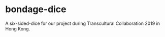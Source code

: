 # bondage-dice
A six-sided-dice for our project during Transcultural Collaboration 2019 in Hong Kong.
